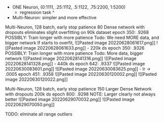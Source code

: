 - ONE Neuron, (0:1111, .25:1112, .5:1122, .75:2200, 1:5200)
	- regression task ^
- Multi-Neuron: simpler and more effective

Multi-Neuron, 128 batch, early stop patience 80
	Dense network with dropouts eliminates slight overfitting on 90k dataset
	epoch 350: .9268
	POSSIBLY: Train longer with more patience
		Todo: We need MORE data, and bigger network
			If starts to overfit, 
	![[Pasted image 20220628061617.png]]
	![[Pasted image 20220628061633.png]]
	-
	220k ds
	epoch 350: .9326
	POSSIBLY: Train longer with more patience
		Todo: More data, bigger network
	![[Pasted image 20220628141316.png]]
	![[Pasted image 20220628141328.png]]
	-
	440k ds
	epoch 642: .9337
	![[Pasted image 20220630083601.png]]
	![[Pasted image 20220630083625.png]]
		-
		lr -> .0005
		epoch 451: .9358
		![[Pasted image 20220630120002.png]]
		![[Pasted image 20220630120022.png]]
	
	
Multi-Neuron, 128 batch, early stop patience 150
	Larger Dense Network with dropouts
	200k ds epoch 800: .9298
	NOTE: Larger clearly not always better
	![[Pasted image 20220629070032.png]]
	![[Pasted image 20220629070050.png]]
	
TODO: elminate all range outliers
	
	